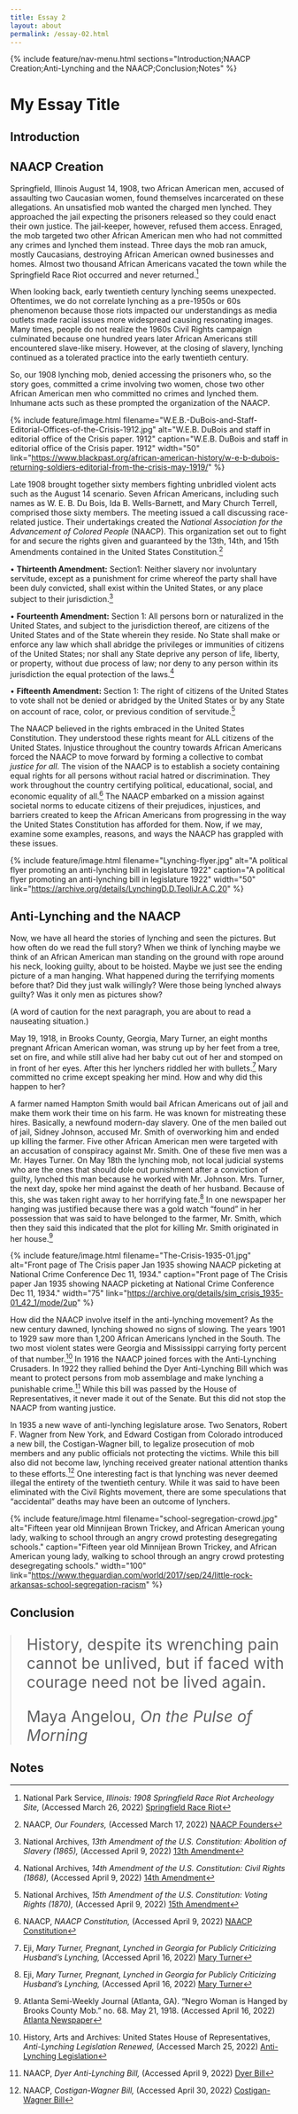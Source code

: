 ```yaml
---
title: Essay 2
layout: about
permalink: /essay-02.html
---
```


{% include feature/nav-menu.html sections="Introduction;NAACP Creation;Anti-Lynching and the NAACP;Conclusion;Notes" %}

# My Essay Title

## Introduction

## NAACP Creation

Springfield, Illinois August 14, 1908, two African American men, accused of assaulting two Caucasian women, found themselves incarcerated on these allegations. An unsatisfied mob wanted the charged men lynched. They approached the jail expecting the prisoners released so they could enact their own justice. The jail-keeper, however, refused them access. Enraged, the mob targeted two other African American men who had not committed any crimes and lynched them instead. Three days the mob ran amuck, mostly Caucasians, destroying African American owned businesses and homes. Almost two thousand African Americans vacated the town while the Springfield Race Riot occurred and never returned.[^1]

When looking back, early twentieth century lynching seems unexpected. Oftentimes, we do not correlate lynching as a pre-1950s or 60s phenomenon because those riots impacted our understandings as media outlets made racial issues more widespread causing resonating images. Many times, people do not realize the 1960s Civil Rights campaign culminated because one hundred years later African Americans still encountered slave-like misery. However, at the closing of slavery, lynching continued as a tolerated practice into the early twentieth century.  

So, our 1908 lynching mob, denied accessing the prisoners who, so the story goes, committed a crime involving two women, chose two other African American men who committed no crimes and lynched them. Inhumane acts such as these prompted the organization of the NAACP.

{% include feature/image.html filename="W.E.B.-DuBois-and-Staff-Editorial-Offices-of-the-Crisis-1912.jpg" alt="W.E.B. DuBois and staff in editorial office of the Crisis paper. 1912" caption="W.E.B. DuBois and staff in editorial office of the Crisis paper. 1912" width="50" link="https://www.blackpast.org/african-american-history/w-e-b-dubois-returning-soldiers-editorial-from-the-crisis-may-1919/" %}


Late 1908 brought together sixty members fighting unbridled violent acts such as the August 14 scenario. Seven African Americans, including such names as W. E. B. Du Bois, Ida B. Wells-Barnett, and Mary Church Terrell, comprised those sixty members. The meeting issued a call discussing race-related justice. Their undertakings created the *National Association for the Advancement of Colored People* (NAACP). This organization set out to fight for and secure the rights given and guaranteed by the 13th, 14th, and 15th Amendments contained in the United States Constitution.[^2]

•	**Thirteenth Amendment:** Section1:
Neither slavery nor involuntary servitude, except as a punishment for crime whereof the party shall have been duly convicted, shall exist within the United States, or any place subject to their jurisdiction.[^3]

•	**Fourteenth Amendment:** Section 1:
All persons born or naturalized in the United States, and subject to the jurisdiction thereof, are citizens of the United States and of the State wherein they reside. No State shall make or enforce any law which shall abridge the privileges or immunities of citizens of the United States; nor shall any State deprive any person of life, liberty, or property, without due process of law; nor deny to any person within its jurisdiction the equal protection of the laws.[^4]

•	**Fifteenth Amendment:** Section 1: 
The right of citizens of the United States to vote shall not be denied or abridged by the United States or by any State on account of race, color, or previous condition of servitude.[^5]

The NAACP believed in the rights embraced in the United States Constitution. They understood these rights meant for ALL citizens of the United States. Injustice throughout the country towards African Americans forced the NAACP to move forward by forming a collective to combat *justice for all*. The vision of the NAACP is to establish a society containing equal rights for all persons without racial hatred or discrimination. They work throughout the country certifying political, educational, social, and economic equality of all.[^6] The NAACP embarked on a mission against societal norms to educate citizens of their prejudices, injustices, and barriers created to keep the African Americans from progressing in the way the United States Constitution has afforded for them. Now, if we may, examine some examples, reasons, and ways the NAACP has grappled with these issues. 

{% include feature/image.html filename="Lynching-flyer.jpg" alt="A political flyer promoting an anti-lynching bill in legislature 1922" caption="A political flyer promoting an anti-lynching bill in legislature 1922" width="50" link="https://archive.org/details/LynchingD.D.TeoliJr.A.C.20" %}

## Anti-Lynching and the NAACP

Now, we have all heard the stories of lynching and seen the pictures. But how often do we read the full story? When we think of lynching maybe we think of an African American man standing on the ground with rope around his neck, looking guilty, about to be hoisted. Maybe we just see the ending picture of a man hanging. What happened during the terrifying moments before that? Did they just walk willingly? Were those being lynched always guilty? Was it only men as pictures show?

(A word of caution for the next paragraph, you are about to read a nauseating situation.)

May 19, 1918, in Brooks County, Georgia, Mary Turner, an eight months pregnant African American woman, was strung up by her feet from a tree, set on fire, and while still alive had her baby cut out of her and stomped on in front of her eyes. After this her lynchers riddled her with bullets.[^7] Mary committed no crime except speaking her mind. How and why did this happen to her? 

A farmer named Hampton Smith would bail African Americans out of jail and make them work their time on his farm. He was known for mistreating these hires. Basically, a newfound modern-day slavery. One of the men bailed out of jail, Sidney Johnson, accused Mr. Smith of overworking him and ended up killing the farmer. Five other African American men were targeted with an accusation of conspiracy against Mr. Smith. One of these five men was a Mr. Hayes Turner. On May 18th the lynching mob, not local judicial systems who are the ones that should dole out punishment after a conviction of guilty, lynched this man because he worked with Mr. Johnson. Mrs. Turner, the next day, spoke her mind against the death of her husband. Because of this, she was taken right away to her horrifying fate.[^8] In one newspaper her hanging was justified because there was a gold watch “found” in her possession that was said to have belonged to the farmer, Mr. Smith, which then they said this indicated that the plot for killing Mr. Smith originated in her house.[^9]

{% include feature/image.html filename="The-Crisis-1935-01.jpg" alt="Front page of The Crisis paper Jan 1935 showing NAACP picketing at National Crime Conference Dec 11, 1934." caption="Front page of The Crisis paper Jan 1935 showing NAACP picketing at National Crime Conference Dec 11, 1934." width="75" link="https://archive.org/details/sim_crisis_1935-01_42_1/mode/2up" %}

How did the NAACP involve itself in the anti-lynching movement? As the new century dawned, lynching showed no signs of slowing. The years 1901 to 1929 saw more than 1,200 African Americans lynched in the South. The two most violent states were Georgia and Mississippi carrying forty percent of that number.[^10] In 1916 the NAACP joined forces with the Anti-Lynching Crusaders. In 1922 they rallied behind the Dyer Anti-Lynching Bill which was meant to protect persons from mob assemblage and make lynching a punishable crime.[^11] While this bill was passed by the House of Representatives, it never made it out of the Senate. But this did not stop the NAACP from wanting justice. 

In 1935 a new wave of anti-lynching legislature arose. Two Senators, Robert F. Wagner from New York, and Edward Costigan from Colorado introduced a new bill, the Costigan-Wagner bill, to legalize prosecution of mob members and any public officials not protecting the victims. While this bill also did not become law, lynching received greater national attention thanks to these efforts.[^12] One interesting fact is that lynching was never deemed illegal the entirety of the twentieth century. While it was said to have been eliminated with the Civil Rights movement, there are some speculations that “accidental” deaths may have been an outcome of lynchers.



{% include feature/image.html filename="school-segregation-crowd.jpg" alt="Fifteen year old Minnijean Brown Trickey, and African American young lady, walking to school through an angry crowd protesting desegregating schools." caption="Fifteen year old Minnijean Brown Trickey, and African American young lady, walking to school through an angry crowd protesting desegregating schools." width="100" link="https://www.theguardian.com/world/2017/sep/24/little-rock-arkansas-school-segregation-racism" %}

## Conclusion

<blockquote class="blockquote pt-3 pb-5" style="font-size: 1.75rem; margin-left: auto; margin-right: auto; max-width: 650px;">
  <p class="mb-0">History, despite its wrenching pain cannot be unlived, but if faced with courage need not be lived again.</p>
  <footer class="blockquote-footer text-right">Maya Angelou, <cite title="Source Title">On the Pulse of Morning</cite></footer>
</blockquote>

## Notes

[^1]: National Park Service, *Illinois: 1908 Springfield Race Riot Archeology Site,* (Accessed March 26, 2022) [Springfield Race Riot](https://www.nps.gov/articles/illinois-1908-springfield-race-riot-archaeological-site.htm)
[^2]: NAACP, *Our Founders,* (Accessed March 17, 2022) [NAACP Founders](https://naacp.org/about/our-history)
[^3]: National Archives, *13th Amendment of the U.S. Constitution: Abolition of Slavery (1865),* (Accessed April 9, 2022) [13th Amendment](https://www.archives.gov/milestone-documents/13th-amendment)
[^4]: National Archives, *14th Amendment of the U.S. Constitution: Civil Rights (1868),* (Accessed April 9, 2022) [14th Amendment](https://www.archives.gov/milestone-documents/14th-amendment)
[^5]: National Archives, *15th Amendment of the U.S. Constitution: Voting Rights (1870),* (Accessed April 9, 2022) [15th Amendment](https://www.archives.gov/milestone-documents/15th-amendment)
[^6]: NAACP, *NAACP Constitution,* (Accessed April 9, 2022) [NAACP Constitution](https://naacp.org/resources/naacp-constitution)
[^7]: Eji, *Mary Turner, Pregnant, Lynched in Georgia for Publicly Criticizing Husband’s Lynching,* (Accessed April 16, 2022) [Mary Turner](https://calendar.eji.org/racial-injustice/may/19)
[^8]: Eji, *Mary Turner, Pregnant, Lynched in Georgia for Publicly Criticizing Husband’s Lynching,* (Accessed April 16, 2022) [Mary Turner](https://calendar.eji.org/racial-injustice/may/19)
[^9]: Atlanta Semi-Weekly Journal (Atlanta, GA). “Negro Woman is Hanged by Brooks County Mob.” no. 68. May 21, 1918. (Accessed April 16, 2022) [Atlanta Newspaper](https://chroniclingamerica.loc.gov/lccn/sn86090947/1918-05-21/ed-1/seq-1)
[^10]: History, Arts and Archives: United States House of Representatives, *Anti-Lynching Legislation Renewed,* (Accessed March 25, 2022) [Anti-Lynching Legislation](https://history.house.gov/Exhibitions-and-Publications/BAIC/Historical-Essays/Temporary-Farewell/Anti-Lynching-Legislation/)
[^11]: NAACP, *Dyer Anti-Lynching Bill,* (Accessed April 9, 2022) [Dyer Bill](https://naacp.org/find-resources/history-explained/legislative-milestones/dyer-anti-lynching-bill)
[^12]: NAACP, *Costigan-Wagner Bill,* (Accessed April 30, 2022) [Costigan-Wagner Bill](https://naacp.org/find-resources/history-explained/legislative-milestones/costigan-wagner-bill)


